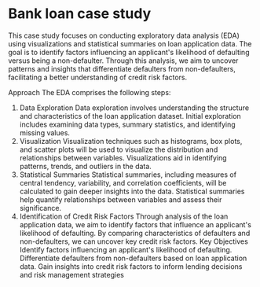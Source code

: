 # Bank loan case study

This case study focuses on conducting exploratory data analysis (EDA) using visualizations and statistical summaries on loan application data. The goal is to identify factors influencing an applicant's likelihood of defaulting versus being a non-defaulter. Through this analysis, we aim to uncover patterns and insights that differentiate defaulters from non-defaulters, facilitating a better understanding of credit risk factors.

Approach
The EDA comprises the following steps:

1. Data Exploration
Data exploration involves understanding the structure and characteristics of the loan application dataset.
Initial exploration includes examining data types, summary statistics, and identifying missing values.
2. Visualization
Visualization techniques such as histograms, box plots, and scatter plots will be used to visualize the distribution and relationships between variables.
Visualizations aid in identifying patterns, trends, and outliers in the data.
3. Statistical Summaries
Statistical summaries, including measures of central tendency, variability, and correlation coefficients, will be calculated to gain deeper insights into the data.
Statistical summaries help quantify relationships between variables and assess their significance.
4. Identification of Credit Risk Factors
Through analysis of the loan application data, we aim to identify factors that influence an applicant's likelihood of defaulting.
By comparing characteristics of defaulters and non-defaulters, we can uncover key credit risk factors.
Key Objectives
Identify factors influencing an applicant's likelihood of defaulting.
Differentiate defaulters from non-defaulters based on loan application data.
Gain insights into credit risk factors to inform lending decisions and risk management strategies
